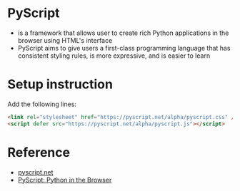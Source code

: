  # PyScript
- is a framework that allows user to create rich Python applications in the browser using HTML's interface
- PyScript aims to give users a first-class programming language that has consistent styling rules, is more expressive, and is easier to learn

# Setup instruction

Add the following lines:

```HTML
<link rel="stylesheet" href="https://pyscript.net/alpha/pyscript.css" />
<script defer src="https://pyscript.net/alpha/pyscript.js"></script>
```

 # Reference
 - [pyscript.net](https://pyscript.net/)
 - [PyScript: Python in the Browser](https://anaconda.cloud/pyscript-python-in-the-browser)